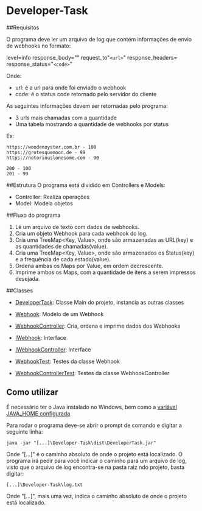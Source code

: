 # Developer-Task
##Requisitos

O programa deve ler um arquivo de log que contém informações de envio de webhooks no formato:

level=info response_body="" request_to"```<url>```" response_headers= response_status="```<code>```"

Onde:
* url: é a url para onde foi enviado o webhook
* code: é o status code retornado pelo servidor do cliente

As seguintes informações devem ser retornadas pelo programa:
* 3 urls mais chamadas com a quantidade
* Uma tabela mostrando a quantidade de webhooks por status

Ex:
```
https://woodenoyster.com.br - 100
https://grotesquemoon.de - 99
https://notoriouslonesome.com - 90

200 - 100
201 - 99
```

##Estrutura
O programa está dividido em Controllers e Models:
* Controller: Realiza operações
* Model: Modela objetos

##Fluxo do programa
1. Lê um arquivo de texto com dados de webhooks.
2. Cria um objeto Webhook para cada webhook do log.
3. Cria uma TreeMap<Key, Value>, onde são armazenadas as URL(key) e as quantidades de chamadas(value).
4. Cria uma TreeMap<Key, Value>, onde são armazenados os Status(key) e a frequência de cada estado(value).
5. Ordena ambas os Maps por Value, em ordem decrescente.
6. Imprime ambos os Maps, com a quantidade de itens a serem impressos desejada.

##Classes
* [DeveloperTask](https://github.com/doisLan/Developer-Task/blob/master/src/developertask/DeveloperTask.java): Classe Main do projeto, instancia as outras classes

* [Webhook](https://github.com/doisLan/Developer-Task/blob/master/src/developertask/model/Webhook.java): Modelo de um Webhook

* [WebhookController](https://github.com/doisLan/Developer-Task/blob/master/src/developertask/controller/WebhookController.java): Cria, ordena e imprime dados dos Webhooks

* [IWebhook](https://github.com/doisLan/Developer-Task/blob/master/src/developertask/interfaces/IWebhook.java): Interface
* [IWebhookController](https://github.com/doisLan/Developer-Task/blob/master/src/developertask/interfaces/IWebhookController.java): Interface

* [WebhookTest](https://github.com/doisLan/Developer-Task/blob/master/test/developertask/model/WebhookTest.java): Testes da classe Webhook

* [WebhookControllerTest](https://github.com/doisLan/Developer-Task/blob/master/test/developertask/controller/WebhookControllerTest.java): Testes da classe WebhookController

## Como utilizar
É necessário ter o Java instalado no Windows, bem como a [variável JAVA_HOME configurada](http://www.robertsindall.co.uk/blog/setting-java-home-variable-in-windows/).

Para rodar o programa deve-se abrir o prompt de comando e digitar a seguinte linha:
```
java -jar "[...]\Developer-Task\dist\DeveloperTask.jar"
```
Onde "[...]" é o caminho absoluto de onde o projeto está localizado.
O programa irá pedir para você indicar o caminho para um arquivo de log, visto que o arquivo de log encontra-se na pasta raiz ndo projeto, basta digitar:
```
[...]\Developer-Task\log.txt
```
Onde "[...]", mais uma vez, indica o caminho absoluto de onde o projeto está localizado.
